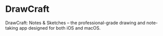 # DrawCraft
DrawCraft: Notes &amp; Sketches – the professional-grade drawing and note-taking app designed for both iOS and macOS.
